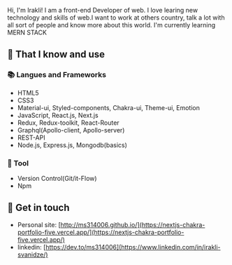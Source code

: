 Hi, I'm Irakli! I am a front-end Developer of web. I love learing new technology and skills of web.I want to work at others country, talk a lot with all sort of people and know more about this world.
I'm currently learning MERN STACK


## 🧠 That I know and use
### 📚 Langues and Frameworks
- HTML5
- CSS3
- Material-ui, Styled-components, Chakra-ui, Theme-ui, Emotion
- JavaScript, React.js, Next.js
- Redux, Redux-toolkit, React-Router
- Graphql(Apollo-client, Apollo-server)
- REST-API
- Node.js, Express.js, Mongodb(basics)

### 🔧 Tool
- Version Control(Git/it-Flow)
- Npm


## 🔗 Get in touch
- Personal site: [http://ms314006.github.io/](https://nextjs-chakra-portfolio-five.vercel.app/](https://nextjs-chakra-portfolio-five.vercel.app/)
- linkedin: [https://dev.to/ms314006](https://www.linkedin.com/in/irakli-svanidze/)

